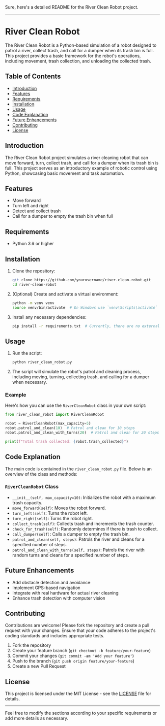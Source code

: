 Sure, here's a detailed README for the River Clean Robot project.

---

# River Clean Robot

The River Clean Robot is a Python-based simulation of a robot designed to patrol a river, collect trash, and call for a dumper when its trash bin is full. This project provides a basic framework for the robot's operations, including movement, trash collection, and unloading the collected trash.

## Table of Contents
- [Introduction](#introduction)
- [Features](#features)
- [Requirements](#requirements)
- [Installation](#installation)
- [Usage](#usage)
- [Code Explanation](#code-explanation)
- [Future Enhancements](#future-enhancements)
- [Contributing](#contributing)
- [License](#license)

## Introduction
The River Clean Robot project simulates a river cleaning robot that can move forward, turn, collect trash, and call for a dumper when its trash bin is full. This project serves as an introductory example of robotic control using Python, showcasing basic movement and task automation.

## Features
- Move forward
- Turn left and right
- Detect and collect trash
- Call for a dumper to empty the trash bin when full

## Requirements
- Python 3.6 or higher

## Installation
1. Clone the repository:
    ```bash
    git clone https://github.com/yourusername/river-clean-robot.git
    cd river-clean-robot
    ```

2. (Optional) Create and activate a virtual environment:
    ```bash
    python -m venv venv
    source venv/bin/activate  # On Windows use `venv\Scripts\activate`
    ```

3. Install any necessary dependencies:
    ```bash
    pip install -r requirements.txt  # Currently, there are no external dependencies
    ```

## Usage
1. Run the script:
    ```bash
    python river_clean_robot.py
    ```

2. The script will simulate the robot's patrol and cleaning process, including moving, turning, collecting trash, and calling for a dumper when necessary.

### Example
Here's how you can use the `RiverCleanRobot` class in your own script:

```python
from river_clean_robot import RiverCleanRobot

robot = RiverCleanRobot(max_capacity=5)
robot.patrol_and_clean(10)  # Patrol and clean for 10 steps
robot.patrol_and_clean_with_turns(20)  # Patrol and clean for 20 steps with random turns

print(f"Total trash collected: {robot.trash_collected}")
```

## Code Explanation
The main code is contained in the `river_clean_robot.py` file. Below is an overview of the class and methods:

### `RiverCleanRobot` Class
- `__init__(self, max_capacity=10)`: Initializes the robot with a maximum trash capacity.
- `move_forward(self)`: Moves the robot forward.
- `turn_left(self)`: Turns the robot left.
- `turn_right(self)`: Turns the robot right.
- `collect_trash(self)`: Collects trash and increments the trash counter.
- `check_for_trash(self)`: Randomly determines if there is trash to collect.
- `call_dumper(self)`: Calls a dumper to empty the trash bin.
- `patrol_and_clean(self, steps)`: Patrols the river and cleans for a specified number of steps.
- `patrol_and_clean_with_turns(self, steps)`: Patrols the river with random turns and cleans for a specified number of steps.

## Future Enhancements
- Add obstacle detection and avoidance
- Implement GPS-based navigation
- Integrate with real hardware for actual river cleaning
- Enhance trash detection with computer vision

## Contributing
Contributions are welcome! Please fork the repository and create a pull request with your changes. Ensure that your code adheres to the project's coding standards and includes appropriate tests.

1. Fork the repository
2. Create your feature branch (`git checkout -b feature/your-feature`)
3. Commit your changes (`git commit -am 'Add your feature'`)
4. Push to the branch (`git push origin feature/your-feature`)
5. Create a new Pull Request

## License
This project is licensed under the MIT License - see the [LICENSE](LICENSE) file for details.

---

Feel free to modify the sections according to your specific requirements or add more details as necessary.
